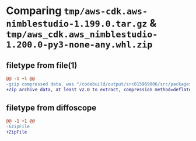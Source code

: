 # Comparing `tmp/aws-cdk.aws-nimblestudio-1.199.0.tar.gz` & `tmp/aws_cdk.aws_nimblestudio-1.200.0-py3-none-any.whl.zip`

## filetype from file(1)

```diff
@@ -1 +1 @@
-gzip compressed data, was "/codebuild/output/src015969006/src/packages/@aws-cdk/aws-nimblestudio/dist/python/aws-cdk.aws-nimblestudio-1.199.0.tar", last modified: Thu Apr 20 17:20:30 2023, max compression
+Zip archive data, at least v2.0 to extract, compression method=deflate
```

## filetype from diffoscope

```diff
@@ -1 +1 @@
-GzipFile
+ZipFile
```

